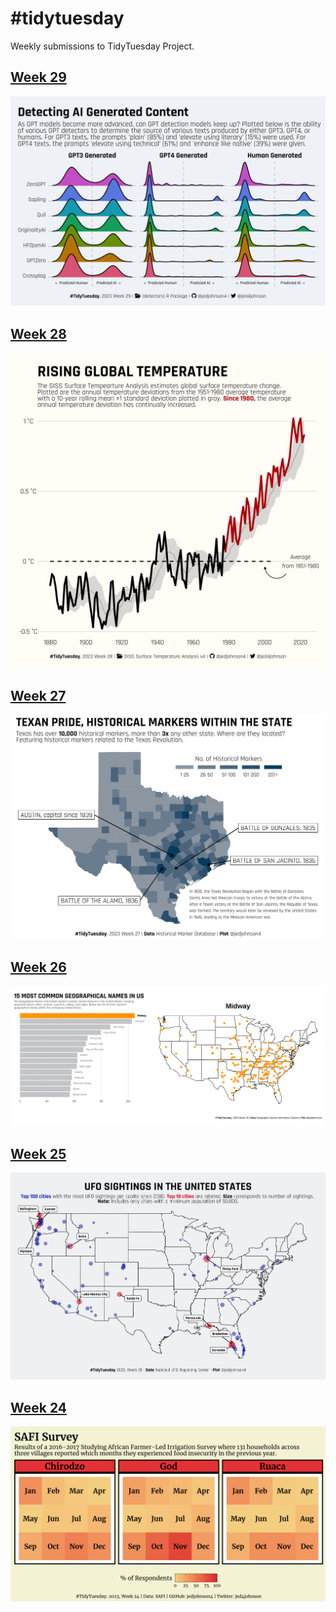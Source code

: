 # #tidytuesday
Weekly submissions to TidyTuesday Project.


## <a href="/2023/230718/AI_Detectors.R"> Week 29 </a>

<img src="/2023/230718/AI_Detectors.png">


## <a href="/2023/230711/Global-Temps.R"> Week 28 </a>

<img src="/2023/230711/Global-Temps.png">


## <a href="/2023/230704/Texas_Historical_Markers.R"> Week 27 </a>

<img src="/2023/230704/Texas_Historical_Markers.png">


## <a href="/2023/230627/GNIS.R"> Week 26 </a>

<img src="/2023/230627/GNIS.gif">


## <a href="/2023/230620/UFO-Sightings.R"> Week 25 </a>

<img src="/2023/230620/UFO-sightings.png">


## <a href="/2023/230613/SAFI.R"> Week 24 </a>

<img src="/2023/230613/plots/SAFI.png">


